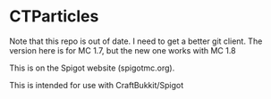 CTParticles
===========
Note that this repo is out of date. I need to get a better git client. The version here is for MC 1.7, but the new one works with MC 1.8

This is on the Spigot website (spigotmc.org).

This is intended for use with CraftBukkit/Spigot
